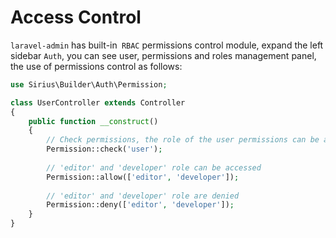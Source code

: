 # Access Control


`laravel-admin` has built-in` RBAC` permissions control module, expand the left sidebar `Auth`, you can see user, permissions and roles management panel, the use of permissions control as follows:

```php
use Sirius\Builder\Auth\Permission;

class UserController extends Controller
{
    public function __construct()
    {
        // Check permissions, the role of the user permissions can be accessed
        Permission::check('user');
        
        // 'editor' and 'developer' role can be accessed
        Permission::allow(['editor', 'developer']);
        
        // 'editor' and 'developer' role are denied
        Permission::deny(['editor', 'developer']);
    }
}
```
